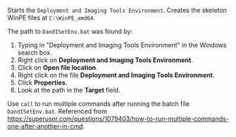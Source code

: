 Starts the `Deployment and Imaging Tools Environment`.
Creates the skeleton WinPE files at `C:\WinPE_amd64`.

The path to `DandISetEnv.bat` was found by:
1. Typing in "Deployment and Imaging Tools Environment" in the Windows search box.
2. Right click on **Deployment and Imaging Tools Environment**.
3. Click on **Open file location**.
4. Right click on the file **Deployment and Imaging Tools Environment**.
5. Click **Properties**.
6. Look at the path in the **Target** field.

Use `call` to run multiple commands after running the batch file `DandISetEnv.bat`. Referenced from https://superuser.com/questions/1079403/how-to-run-multiple-commands-one-after-another-in-cmd.